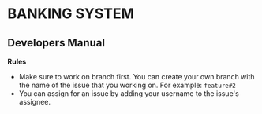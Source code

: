 # BANKING SYSTEM
## Developers Manual
**Rules**
- Make sure to work on branch first. You can create your own branch with the name of the issue that you working on. For example: ```feature#2```
- You can assign for an issue by adding your username to the issue's assignee.
